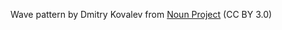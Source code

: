 Wave pattern by Dmitry Kovalev from <a href="https://thenounproject.com/browse/icons/term/wave-pattern/" target="_blank" title="Wave pattern Icons">Noun Project</a> (CC BY 3.0)